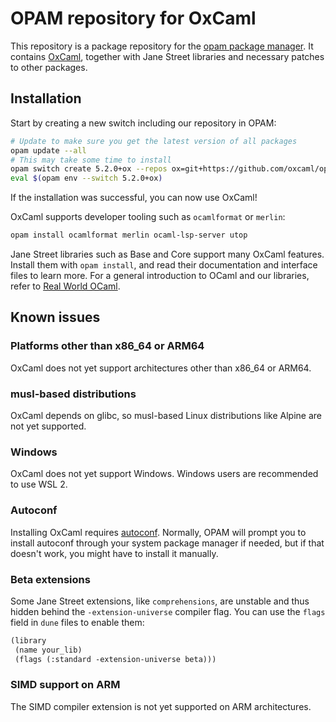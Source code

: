 # OPAM repository for OxCaml

This repository is a package repository for the [opam package manager](https://opam.ocaml.org). It contains [OxCaml](https://github.com/oxcaml/oxcaml), together with Jane Street libraries and necessary patches to other packages.

## Installation

Start by creating a new switch including our repository in OPAM:

```sh
# Update to make sure you get the latest version of all packages
opam update --all
# This may take some time to install
opam switch create 5.2.0+ox --repos ox=git+https://github.com/oxcaml/opam-repository.git,default
eval $(opam env --switch 5.2.0+ox)
```

If the installation was successful, you can now use OxCaml!

OxCaml supports developer tooling such as `ocamlformat` or `merlin`:

```sh
opam install ocamlformat merlin ocaml-lsp-server utop
```

Jane Street libraries such as Base and Core support many OxCaml features. Install them with `opam install`, and read their documentation and interface files to learn more. For a general introduction to OCaml and our libraries, refer to [Real World OCaml](https://dev.realworldocaml.org/index.html).

## Known issues

### Platforms other than x86_64 or ARM64

OxCaml does not yet support architectures other than x86_64 or ARM64.

### musl-based distributions

OxCaml depends on glibc, so musl-based Linux distributions like Alpine are not yet supported.

### Windows

OxCaml does not yet support Windows. Windows users are recommended to use WSL 2.

### Autoconf

Installing OxCaml requires [autoconf](https://www.gnu.org/software/autoconf/).
Normally, OPAM will prompt you to install autoconf through your system package manager if needed,
but if that doesn't work, you might have to install it manually.

### Beta extensions

Some Jane Street extensions, like `comprehensions`, are unstable and thus hidden behind the `-extension-universe` compiler flag.
You can use the `flags` field in `dune` files to enable them:

```ocaml
(library
 (name your_lib)
 (flags (:standard -extension-universe beta)))
```

### SIMD support on ARM

The SIMD compiler extension is not yet supported on ARM architectures.
